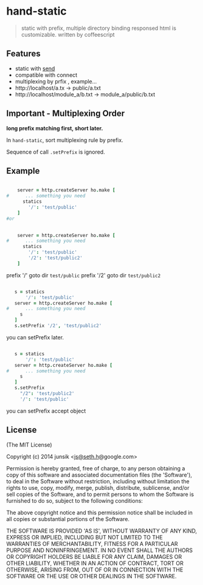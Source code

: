 # hand-static


> static with prefix, multiple directory binding
> responsed html is customizable.
> written by coffeescript

## Features

* static with [send][send] 
* compatible with connect
* multiplexing by prfix , example...
 * http://localhost/a.tx -> public/a.txt
 * http://localhost/module_a/b.txt -> module_a/public/b.txt

[send]: https://www.npmjs.org/package/send


## Important - Multiplexing Order


**long prefix matching first, short later.**


In `hand-static`, sort multiplexing rule by prefix. 

Sequence of call `.setPrefix` is ignored.






## Example 

```coffee 

    server = http.createServer ho.make [
#      ... something you need
      statics
        '/': 'test/public'
    ]
#or 

 
    server = http.createServer ho.make [
#      ... something you need
      statics
        '/': 'test/public' 
        '/2': 'test/public2' 
    ]

 ```
 prefix '/'  goto  dir `test/public`
 prefix '/2'  goto  dir `test/public2`



 ```coffee 
 
    s = statics
        '/': 'test/public' 
    server = http.createServer ho.make [
#      ... something you need
      s
    ]
    s.setPrefix '/2', 'test/public2'

 ```
you can setPrefix later.
  
 ```coffee 
 
    s = statics
        '/': 'test/public' 
    server = http.createServer ho.make [
#      ... something you need
      s
    ]
    s.setPrefix
      "/2": 'test/public2'
      '/': 'test/public' 

 ```
you can setPrefix accept object
## License

(The MIT License)

Copyright (c) 2014 junsik &lt;js@seth.h@google.com&gt;

Permission is hereby granted, free of charge, to any person obtaining
a copy of this software and associated documentation files (the
'Software'), to deal in the Software without restriction, including
without limitation the rights to use, copy, modify, merge, publish,
distribute, sublicense, and/or sell copies of the Software, and to
permit persons to whom the Software is furnished to do so, subject to
the following conditions:

The above copyright notice and this permission notice shall be
included in all copies or substantial portions of the Software.

THE SOFTWARE IS PROVIDED 'AS IS', WITHOUT WARRANTY OF ANY KIND,
EXPRESS OR IMPLIED, INCLUDING BUT NOT LIMITED TO THE WARRANTIES OF
MERCHANTABILITY, FITNESS FOR A PARTICULAR PURPOSE AND NONINFRINGEMENT.
IN NO EVENT SHALL THE AUTHORS OR COPYRIGHT HOLDERS BE LIABLE FOR ANY
CLAIM, DAMAGES OR OTHER LIABILITY, WHETHER IN AN ACTION OF CONTRACT,
TORT OR OTHERWISE, ARISING FROM, OUT OF OR IN CONNECTION WITH THE
SOFTWARE OR THE USE OR OTHER DEALINGS IN THE SOFTWARE.

 